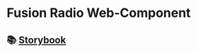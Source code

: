 # Fusion Radio Web-Component

## 📚 [Storybook](https://equinor.github.io/fusion-web-components/?path=/docs/basic-radio)
